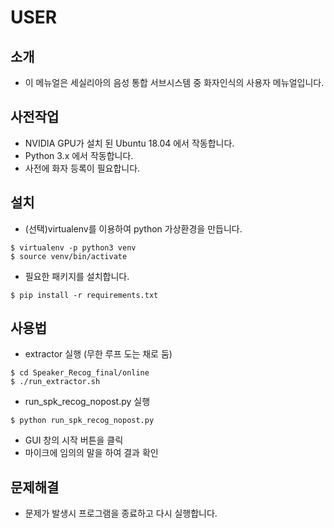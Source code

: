 # USER

## 소개
* 이 메뉴얼은 세실리아의 음성 통합 서브시스템 중 화자인식의 사용자 메뉴얼입니다.

## 사전작업
* NVIDIA GPU가 설치 된 Ubuntu 18.04 에서 작동합니다.
* Python 3.x 에서 작동합니다.
* 사전에 화자 등록이 필요합니다.

## 설치
* (선택)virtualenv를 이용하여 python 가상환경을 만듭니다.
```
$ virtualenv -p python3 venv
$ source venv/bin/activate
```
* 필요한 패키지를 설치합니다.
```
$ pip install -r requirements.txt
```

## 사용법
* extractor 실행 (무한 루프 도는 채로 둠)
```
$ cd Speaker_Recog_final/online
$ ./run_extractor.sh 
```
* run_spk_recog_nopost.py 실행
```
$ python run_spk_recog_nopost.py
```
* GUI 창의 시작 버튼을 클릭
* 마이크에 임의의 말을 하여 결과 확인

## 문제해결
* 문제가 발생시 프로그램을 종료하고 다시 실행합니다.
